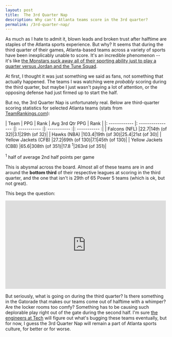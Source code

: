 ```yaml
---
layout: post
title:  The 3rd Quarter Nap
description: Why can't Atlanta teams score in the 3rd quarter?
permalink: /3rd-quarter-nap/
---
```


As much as I hate to admit it, blown leads and broken trust after halftime are staples of the Atlanta sports experience. But why? It seems that during the third quarter of their games, Atlanta-based teams across a variety of sports have been inexplicably unable to score. It's an incredible phenomenon -- it's like [the Monstars  suck away all of their sporting ability just to play a quarter versus Jordan and the Tune Squad](https://www.youtube.com/watch?v=s0ZKxrzNl7k).

At first, I thought it was just something we said as fans, not something that actually happened. The teams I was watching were *probably* scoring during the third quarter, but maybe I just wasn't paying a lot of attention, or the opposing defense had just firmed up to start the half.

But no, the 3rd Quarter Nap is unfortunately real. Below are third-quarter scoring statistics for selected Atlanta teams (stats from [TeamRankings.com](https://www.teamrankings.com)):

| Team | PPG | Rank | Avg 3rd Qtr PPG | Rank |
|: ------------ |: ---------------- :|: ----------- :|: ----------- :|: ----------- :|
| Falcons (NFL) |22.7|14th  (of 32)|3.1|29th (of 32)|
| Hawks (NBA)   |103.4|19th (of 30)|25.4|21st (of 30)|
| Yellow Jackets (CFB) |27.2|69th (of 130)|7.1|45th (of 130)|
| Yellow Jackets (CBB) |65.6|308th (of 351)|17.8 <sup>1</sup>|263rd (of 351)|

<p class="small"><sup>1</sup> half of average 2nd half points per game</p>

This is abysmal across the board. Almost all of these teams are in and around the **bottom third** of their respective leagues at scoring in the third quarter, and the one that isn't is 29th of 65 Power 5 teams (which is ok, but not great).

This begs the question:

<div class="video-box">
    <iframe width="500" height="275" src="https://www.youtube.com/embed/4V0TYIO6yv4" frameborder="0" allowfullscreen></iframe>
</div>

But seriously, what is going on during the third quarter? Is there something in the Gatorade that makes our teams come out of halftime with a whimper? Are the locker rooms too comfy? Something has to be causing such deplorable play right out of the gate during the second half. I'm sure [the engineers at Tech](https://www.youtube.com/watch?v=MYwm7XQQq9k) will figure out what's bugging these teams eventually, but for now, I guess the 3rd Quarter Nap will remain a part of Atlanta sports culture, for better or for worse. 
